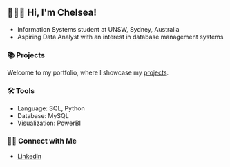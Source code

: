 ## 🙋🏻‍♀️ Hi, I'm Chelsea!

- Information Systems student at UNSW, Sydney, Australia
- Aspiring Data Analyst with an interest in database management systems


### 📚 Projects

Welcome to my portfolio, where I showcase my [projects](https://ch-seat.github.io/portfolio.io/). 

### 🛠️ Tools

- Language: SQL, Python
- Database: MySQL
- Visualization: PowerBI

### 👋🏻 Connect with Me

- [Linkedin](www.linkedin.com/in/chelsea-tan-195b2522a) 
